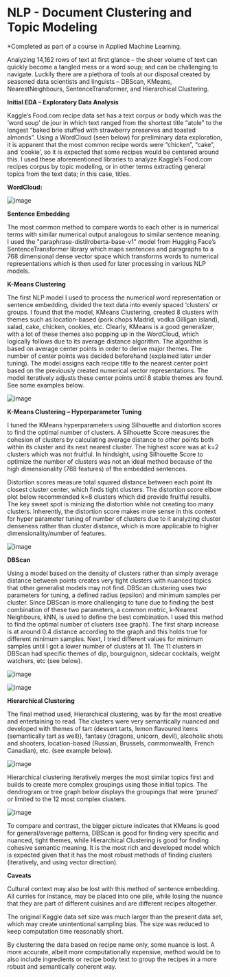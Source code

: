 # NLP - Document Clustering and Topic Modeling
*Completed as part of a course in Applied Machine Learning.

Analyzing 14,162 rows of text at first glance – the sheer volume of text can quickly become a tangled mess or a word soup; and can be challenging to navigate. Luckily there are a plethora of tools at our disposal created by seasoned data scientists and linguists – DBScan, KMeans, NearestNeighbours, SentenceTransformer, and Hierarchical Clustering.

**Initial EDA – Exploratory Data Analysis**

Kaggle’s Food.com recipe data set has a text corpus or body which was the ‘word soup’ de jour in which text ranged from the shortest title “atole” to the longest “baked brie stuffed with strawberry preserves and toasted almonds”. Using a WordCloud (seen below) for preliminary data exploration, it is apparent that the most common recipe words were “chicken”, “cake”, and ‘cookie’, so it is expected that some recipes would be centered around this. I used these aforementioned libraries to analyze Kaggle’s Food.com recipes corpus by topic modeling, or in other terms extracting general topics from the text data; in this case, titles. 

**WordCloud:**

![image](https://github.com/user-attachments/assets/cbd7f553-8b9a-4c9a-b720-f74dd2fccd7c)

**Sentence Embedding**

The most common method to compare words to each other is in numerical terms with similar numerical output analogous to similar sentence meaning. I used the "paraphrase-distilroberta-base-v1" model from Hugging Face’s SentenceTransformer library which maps sentences and paragraphs to a 768 dimensional dense vector space which transforms words to numerical representations which is then used for later processing in various NLP models. 

**K-Means Clustering** 

The first NLP model I used to process the numerical word representation or sentence embedding, divided the text data into evenly spaced ‘clusters’ or groups. I found that the model, KMeans Clustering, created 8 clusters with themes such as location-based (pork chops Madrid, vodka Gilligan island), salad, cake, chicken, cookies, etc. Clearly, KMeans is a good generalizer, with a lot of these themes also popping up in the WordCloud, which logically follows due to its average distance algorithm. The algorithm is based on average center points in order to derive major themes. The number of center points was decided beforehand (explained later under tuning). The model assigns each recipe title to the nearest center point based on the previously created numerical vector representations. The model iteratively adjusts these center points until 8 stable themes are found. See some examples below.

![image](https://github.com/user-attachments/assets/205ea46d-78c0-4916-a31a-2f2532b58144)

**K-Means Clustering – Hyperparameter Tuning**

I tuned the KMeans hyperparameters using Silhouette and distortion scores to find the optimal number of clusters. A Silhouette Score measures the cohesion of clusters by calculating average distance to other points both within its cluster and its next nearest cluster. The highest score was at k=2 clusters which was not fruitful. In hindsight, using Silhouette Score to optimize the number of clusters was not an ideal method because of the high dimensionality (768 features) of the embedded sentences. 

Distortion scores measure total squared distance between each point its closest cluster center, which finds tight clusters. The distortion score elbow plot below recommended k=8 clusters which did provide fruitful results. The key sweet spot is minizing the distortion while not creating too many clusters. Inherently, the distortion score makes more sense in this context for hyper parameter tuning of number of clusters due to it analyzing cluster denseness rather than cluster distance, which is more applicable to higher dimensionality/number of features. 

![image](https://github.com/user-attachments/assets/9dffa0f7-87f6-49de-91ec-c45536e07801)


**DBScan** 

Using a model based on the density of clusters rather than simply average distance between points creates very tight clusters with nuanced topics that other generalist models may not find. DBScan clustering uses two parameters for tuning, a defined radius (epsilon) and minimum samples per cluster. Since DBScan is more challenging to tune due to finding the best combination of these two parameters, a common metric, k-Nearest Neighbours, kNN, is used to define the best combination. I used this method to find the optimal number of clusters (see graph). The first sharp increase is at around 0.4 distance according to the graph and this holds true for different minimum samples. Next, I tried different values for minimum samples until I got a lower number of clusters at 11. The 11 clusters in DBScan had specific themes of dip, bourguignon, sidecar cocktails, weight watchers, etc (see below).

![image](https://github.com/user-attachments/assets/62141670-073e-4db3-badf-91a78b1f6fea)

![image](https://github.com/user-attachments/assets/ea9aa72a-f6e2-49dc-80c6-23c24ca18a90)

**Hierarchical Clustering** 

The final method used, Hierarchical clustering, was by far the most creative and entertaining to read. The clusters were very semantically nuanced and developed with themes of tart (dessert tarts, lemon flavoured items (semantically tart as well)), fantasy (dragons, unicorn, devil), alcoholic shots and shooters, location-based (Russian, Brussels, commonwealth, French Canadian), etc. (see example below).

![image](https://github.com/user-attachments/assets/8901b2dd-f749-446c-991d-2e0286008ce8)

Hierarchical clustering iteratively merges the most similar topics first and builds to create more complex groupings using those initial topics. The dendrogram or tree graph below displays the groupings that were ‘pruned’ or limited to the 12 most complex clusters.

![image](https://github.com/user-attachments/assets/a94c207e-16a7-48fe-891b-d44b59cb4c52)

To compare and contrast, the bigger picture indicates that KMeans is good for general/average patterns, DBScan is good for finding very specific and nuanced, tight themes, while Hierarchical Clustering is good for finding cohesive semantic meaning. It is the most rich and developed model which is expected given that it has the most robust methods of finding clusters (iteratively, and using vector direction).

**Caveats**

Cultural context may also be lost with this method of sentence embedding. All curries for instance, may be placed into one pile, while losing the nuance that they are part of different cuisines and are different recipes altogether.

The original Kaggle data set size was much larger than the present data set, which may create unintentional sampling bias. The size was reduced to keep computation time reasonably short. 

By clustering the data based on recipe name only, some nuance is lost. A more accurate, albeit more computationally expensive, method would be to also include ingredients or recipe body text to group the recipes in a more robust and semantically coherent way. 


